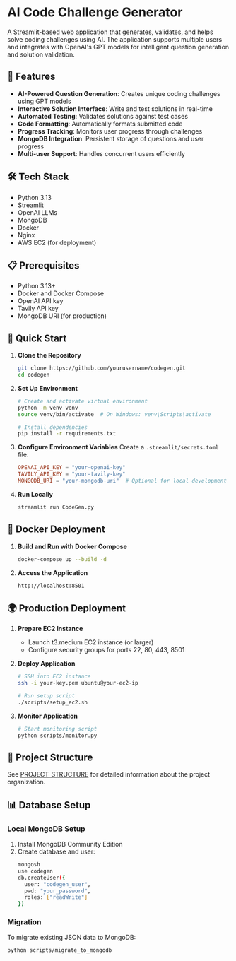 # AI Code Challenge Generator

A Streamlit-based web application that generates, validates, and helps solve coding challenges using AI. The application supports multiple users and integrates with OpenAI's GPT models for intelligent question generation and solution validation.

## 🌟 Features

- **AI-Powered Question Generation**: Creates unique coding challenges using GPT models
- **Interactive Solution Interface**: Write and test solutions in real-time
- **Automated Testing**: Validates solutions against test cases
- **Code Formatting**: Automatically formats submitted code
- **Progress Tracking**: Monitors user progress through challenges
- **MongoDB Integration**: Persistent storage of questions and user progress
- **Multi-user Support**: Handles concurrent users efficiently

## 🛠 Tech Stack

- Python 3.13
- Streamlit
- OpenAI LLMs
- MongoDB
- Docker
- Nginx
- AWS EC2 (for deployment)

## 📋 Prerequisites

- Python 3.13+
- Docker and Docker Compose
- OpenAI API key
- Tavily API key
- MongoDB URI (for production)

## 🚀 Quick Start

1. **Clone the Repository**
   ```bash
   git clone https://github.com/yourusername/codegen.git
   cd codegen
   ```

2. **Set Up Environment**
   ```bash
   # Create and activate virtual environment
   python -m venv venv
   source venv/bin/activate  # On Windows: venv\Scripts\activate
   
   # Install dependencies
   pip install -r requirements.txt
   ```

3. **Configure Environment Variables**
   Create a `.streamlit/secrets.toml` file:
   ```toml
   OPENAI_API_KEY = "your-openai-key"
   TAVILY_API_KEY = "your-tavily-key"
   MONGODB_URI = "your-mongodb-uri"  # Optional for local development
   ```

4. **Run Locally**
   ```bash
   streamlit run CodeGen.py
   ```

## 🐳 Docker Deployment

1. **Build and Run with Docker Compose**
   ```bash
   docker-compose up --build -d
   ```

2. **Access the Application**
   ```
   http://localhost:8501
   ```

## 🌍 Production Deployment

1. **Prepare EC2 Instance**
   - Launch t3.medium EC2 instance (or larger)
   - Configure security groups for ports 22, 80, 443, 8501

2. **Deploy Application**
   ```bash
   # SSH into EC2 instance
   ssh -i your-key.pem ubuntu@your-ec2-ip

   # Run setup script
   ./scripts/setup_ec2.sh
   ```

3. **Monitor Application**
   ```bash
   # Start monitoring script
   python scripts/monitor.py
   ```

## 📁 Project Structure
See [PROJECT_STRUCTURE](project_structure) for detailed information about the project organization.

## 📊 Database Setup

### Local MongoDB Setup
1. Install MongoDB Community Edition
2. Create database and user:
   ```bash
   mongosh
   use codegen
   db.createUser({
     user: "codegen_user",
     pwd: "your_password",
     roles: ["readWrite"]
   })
   ```

### Migration
To migrate existing JSON data to MongoDB:
```bash
python scripts/migrate_to_mongodb